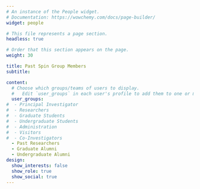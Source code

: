 ```yaml
---
# An instance of the People widget.
# Documentation: https://wowchemy.com/docs/page-builder/
widget: people

# This file represents a page section.
headless: true

# Order that this section appears on the page.
weight: 30

title: Past Spin Group Members
subtitle:

content:
  # Choose which groups/teams of users to display.
  #   Edit `user_groups` in each user's profile to add them to one or more of these groups.
  user_groups:
#  - Principal Investigator
#  - Researchers
#  - Graduate Students
#  - Undergraduate Students
#  - Administration
#  - Visitors
#  - Co-Investigators
  - Past Researchers
  - Graduate Alumni
  - Undergraduate Alumni
design:
  show_interests: false
  show_role: true
  show_social: true
---
```

